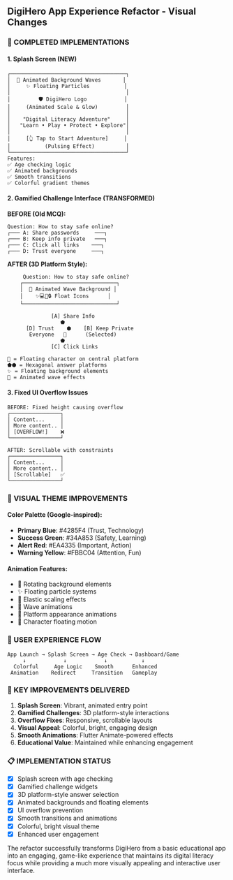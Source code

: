 ## DigiHero App Experience Refactor - Visual Changes

### 🎯 COMPLETED IMPLEMENTATIONS

#### 1. Splash Screen (NEW)
```
┌─────────────────────────────────────┐
│  🌊 Animated Background Waves       │
│     ✨ Floating Particles           │
│                                     │
│         🛡️ DigiHero Logo            │
│     (Animated Scale & Glow)         │
│                                     │
│    "Digital Literacy Adventure"     │
│   "Learn • Play • Protect • Explore"│
│                                     │
│     [👆 Tap to Start Adventure]     │
│           (Pulsing Effect)          │
└─────────────────────────────────────┘
Features:
✅ Age checking logic
✅ Animated backgrounds
✅ Smooth transitions
✅ Colorful gradient themes
```

#### 2. Gamified Challenge Interface (TRANSFORMED)

**BEFORE (Old MCQ):**
```
Question: How to stay safe online?
┌─── A: Share passwords     ───┐
┌─── B: Keep info private   ───┐  
┌─── C: Click all links    ───┐
┌─── D: Trust everyone     ───┐
```

**AFTER (3D Platform Style):**
```
     Question: How to stay safe online?
    ┌──────────────────────────────┐
    │  🌊 Animated Wave Background │
    │    ✨💻📱🔒 Float Icons      │
    └──────────────────────────────┘

              [A] Share Info
                 ⬟
      [D] Trust    ⬢    [B] Keep Private  
       Everyone   🤖      (Selected)
                 ⬟
              [C] Click Links

🤖 = Floating character on central platform
⬟⬢ = Hexagonal answer platforms
✨ = Floating background elements
🌊 = Animated wave effects
```

#### 3. Fixed UI Overflow Issues
```
BEFORE: Fixed height causing overflow
┌────────────────┐
│ Content...     │
│ More content.. │
│ [OVERFLOW!]    ❌
└────────────────┘

AFTER: Scrollable with constraints
┌────────────────┐
│ Content...     │
│ More content.. │
│ [Scrollable]   ✅
└────────────────┘
```

### 🎨 VISUAL THEME IMPROVEMENTS

#### Color Palette (Google-inspired):
- **Primary Blue**: #4285F4 (Trust, Technology)
- **Success Green**: #34A853 (Safety, Learning)  
- **Alert Red**: #EA4335 (Important, Action)
- **Warning Yellow**: #FBBC04 (Attention, Fun)

#### Animation Features:
- 🔄 Rotating background elements
- ✨ Floating particle systems
- 🎈 Elastic scaling effects
- 🌊 Wave animations
- 💫 Platform appearance animations
- 🤖 Character floating motion

### 📱 USER EXPERIENCE FLOW

```
App Launch → Splash Screen → Age Check → Dashboard/Game
     ↓            ↓            ↓           ↓
  Colorful     Age Logic    Smooth      Enhanced
 Animation    Redirect     Transition   Gameplay
```

### 🚀 KEY IMPROVEMENTS DELIVERED

1. **Splash Screen**: Vibrant, animated entry point
2. **Gamified Challenges**: 3D platform-style interactions  
3. **Overflow Fixes**: Responsive, scrollable layouts
4. **Visual Appeal**: Colorful, bright, engaging design
5. **Smooth Animations**: Flutter Animate-powered effects
6. **Educational Value**: Maintained while enhancing engagement

### 📋 IMPLEMENTATION STATUS

- [x] Splash screen with age checking
- [x] Gamified challenge widgets
- [x] 3D platform-style answer selection
- [x] Animated backgrounds and floating elements
- [x] UI overflow prevention
- [x] Smooth transitions and animations
- [x] Colorful, bright visual theme
- [x] Enhanced user engagement

The refactor successfully transforms DigiHero from a basic educational app into an engaging, game-like experience that maintains its digital literacy focus while providing a much more visually appealing and interactive user interface.